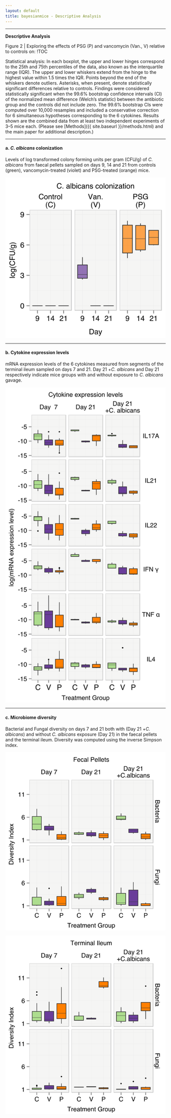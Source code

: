 ```yaml
---
layout: default
title: bayesianmice - Descriptive Analysis
---
```

---
**Descriptive Analysis**

Figure 2 | Exploring the effects of PSG (P) and vancomycin (Van., V) relative to controls on:
!TOC


Statistical analysis: In each boxplot, the upper and lower hinges correspond to the 25th and 75th percentiles of the data, also known as the interquartile range (IQR). The upper and lower whiskers extend from the hinge to the highest value within 1.5 times the IQR. Points beyond the end of the whiskers denote outliers. Asterisks, when present, denote statistically significant differences relative to controls. Findings were considered statistically significant when the 99.6% bootstrap confidence intervals (CI) of the normalized mean difference (Welch’s statistic) between the antibiotic group and the controls did not include zero. The 99.6% bootstrap CIs were computed over 10,000 resamples and included a conservative correction for 6 simultaneous hypotheses corresponding to the 6 cytokines. Results shown are the combined data from at least two independent experiments of 3–5 mice each.
(Please see [Methods]({{ site.baseurl }}/methods.html) and the main paper for additional description.)

---
#### a. _C. albicans_ colonization

Levels of log transformed colony forming units per gram (CFU/g) of _C. albicans_ from faecal pellets sampled on days 9, 14 and 21 from controls (green), vancomycin-treated (violet) and PSG-treated (orange) mice.

![_C. albicans_ colonization.](assets/figures/cfu_vs_day_by_experiment.svg)

---

#### b. Cytokine expression levels
mRNA expression levels of the 6 cytokines measured from segments of the terminal ileum sampled on days 7 and 21. Day 21 +_C. albicans_ and Day 21 respectively indicate mice groups with and without exposure to _C. albicans_ gavage.

![Cytokine expression levels.](assets/figures/cytokine_expression_boxplots.svg)


---
#### c. Microbiome diversity
Bacterial and Fungal diversity on days 7 and 21 both with (Day 21 +_C. albicans_) and without _C. albicans_ exposure (Day 21) in the faecal pellets and the terminal ileum. Diversity was computed using the inverse Simpson index.

![Microbiome Diversity: Faecal Pellets.](assets/figures/diversity_vs_day_Fecal.svg)

![Microbiome Diversity: Terminal Ileum.](assets/figures/diversity_vs_day_Ileum.svg)
